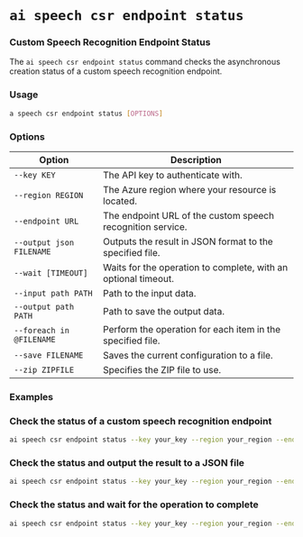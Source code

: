 # `ai speech csr endpoint status`

### Custom Speech Recognition Endpoint Status

The `ai speech csr endpoint status` command checks the asynchronous creation status of a custom speech recognition endpoint.

### Usage

``` bash
a speech csr endpoint status [OPTIONS]
```

### Options

| Option                 | Description                                                                                              |
|------------------------|----------------------------------------------------------------------------------------------------------|
| `--key KEY`            | The API key to authenticate with.                                                                        |
| `--region REGION`      | The Azure region where your resource is located.                                                         |
| `--endpoint URL`       | The endpoint URL of the custom speech recognition service.                                               |
| `--output json FILENAME` | Outputs the result in JSON format to the specified file.                                                |
| `--wait [TIMEOUT]`     | Waits for the operation to complete, with an optional timeout.                                           |
| `--input path PATH`    | Path to the input data.                                                                                  |
| `--output path PATH`   | Path to save the output data.                                                                            |
| `--foreach in @FILENAME`| Perform the operation for each item in the specified file.                                               |
| `--save FILENAME`      | Saves the current configuration to a file.                                                               |
| `--zip ZIPFILE`        | Specifies the ZIP file to use.                                                                           |

### Examples

### Check the status of a custom speech recognition endpoint

``` bash title="Check the status of a custom speech recognition endpoint"
ai speech csr endpoint status --key your_key --region your_region --endpoint your_endpoint
```

### Check the status and output the result to a JSON file

``` bash title="Check the status and output the result to a JSON file"
ai speech csr endpoint status --key your_key --region your_region --endpoint your_endpoint --output json result.json
```

### Check the status and wait for the operation to complete

``` bash title="Check the status and wait for the operation to complete"
ai speech csr endpoint status --key your_key --region your_region --endpoint your_endpoint --wait
```
